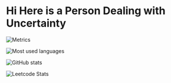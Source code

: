 # Hi Here is a Person Dealing with Uncertainty

![Metrics](https://metrics.lecoq.io/TheHiddenObserver?template=classic&base=header%2C%20activity%2C%20community%2C%20repositories%2C%20metadata&base.indepth=false&base.hireable=false&base.skip=false&config.timezone=Asia%2FShanghai)

![Most used languages](https://github-readme-stats.vercel.app/api/top-langs/?username=TheHiddenObserver&layout=compact&hide_border=true&langs_count=10)

![GitHub stats](https://github-readme-stats.vercel.app/api?username=TheHiddenObserver&show_icons=true&theme=transparent)

![Leetcode Stats](https://stats.justsong.cn/api/leetcode?username=TheHiddenObserver&cn=true)
